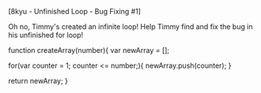 [8kyu - Unfinished Loop - Bug Fixing #1]

Oh no, Timmy's created an infinite loop! Help Timmy find and fix the bug in his unfinished for loop!

function createArray(number){
  var newArray = [];
  
  for(var counter = 1; counter <= number;){
    newArray.push(counter);
  }
  
  return newArray;
}